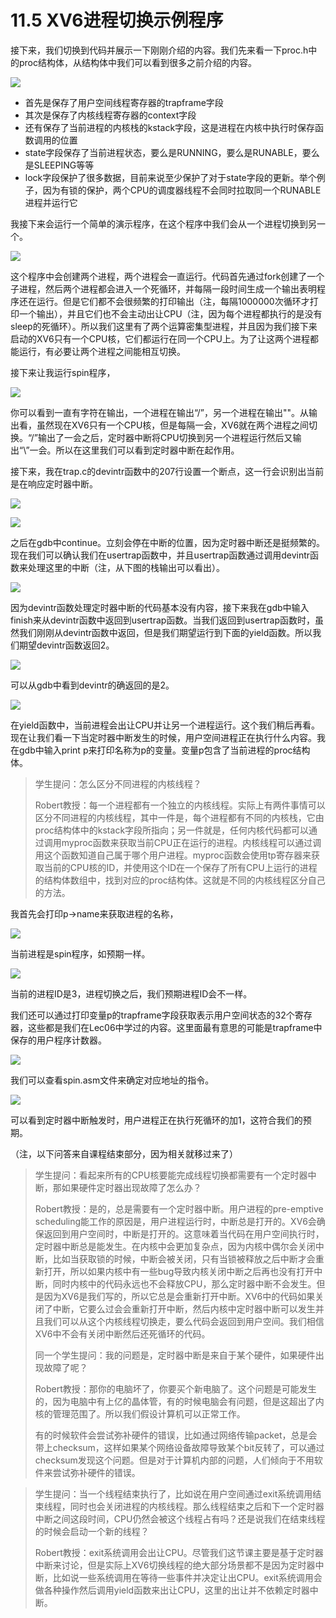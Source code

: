 # 11.5 XV6进程切换示例程序

接下来，我们切换到代码并展示一下刚刚介绍的内容。我们先来看一下proc.h中的proc结构体，从结构体中我们可以看到很多之前介绍的内容。

![](../gitbook/assets/image%20%28521%29.png)

* 首先是保存了用户空间线程寄存器的trapframe字段
* 其次是保存了内核线程寄存器的context字段
* 还有保存了当前进程的内核栈的kstack字段，这是进程在内核中执行时保存函数调用的位置
* state字段保存了当前进程状态，要么是RUNNING，要么是RUNABLE，要么是SLEEPING等等
* lock字段保护了很多数据，目前来说至少保护了对于state字段的更新。举个例子，因为有锁的保护，两个CPU的调度器线程不会同时拉取同一个RUNABLE进程并运行它

我接下来会运行一个简单的演示程序，在这个程序中我们会从一个进程切换到另一个。

![](../gitbook/assets/image%20%28558%29.png)

这个程序中会创建两个进程，两个进程会一直运行。代码首先通过fork创建了一个子进程，然后两个进程都会进入一个死循环，并每隔一段时间生成一个输出表明程序还在运行。但是它们都不会很频繁的打印输出（注，每隔1000000次循环才打印一个输出），并且它们也不会主动出让CPU（注，因为每个进程都执行的是没有sleep的死循环）。所以我们这里有了两个运算密集型进程，并且因为我们接下来启动的XV6只有一个CPU核，它们都运行在同一个CPU上。为了让这两个进程都能运行，有必要让两个进程之间能相互切换。

接下来让我运行spin程序，

![](../gitbook/assets/image%20%28563%29.png)

你可以看到一直有字符在输出，一个进程在输出“/”，另一个进程在输出"\"。从输出看，虽然现在XV6只有一个CPU核，但是每隔一会，XV6就在两个进程之间切换。“/”输出了一会之后，定时器中断将CPU切换到另一个进程运行然后又输出“\”一会。所以在这里我们可以看到定时器中断在起作用。

接下来，我在trap.c的devintr函数中的207行设置一个断点，这一行会识别出当前是在响应定时器中断。

![](../gitbook/assets/image%20%28448%29%20%281%29%20%281%29%20%281%29.png)

![](../gitbook/assets/image%20%28567%29.png)

之后在gdb中continue。立刻会停在中断的位置，因为定时器中断还是挺频繁的。现在我们可以确认我们在usertrap函数中，并且usertrap函数通过调用devintr函数来处理这里的中断（注，从下图的栈输出可以看出）。

![](../gitbook/assets/image%20%28491%29.png)

因为devintr函数处理定时器中断的代码基本没有内容，接下来我在gdb中输入finish来从devintr函数中返回到usertrap函数。当我们返回到usertrap函数时，虽然我们刚刚从devintr函数中返回，但是我们期望运行到下面的yield函数。所以我们期望devintr函数返回2。

![](../gitbook/assets/image%20%28450%29.png)

可以从gdb中看到devintr的确返回的是2。

![](../gitbook/assets/image%20%28533%29.png)

在yield函数中，当前进程会出让CPU并让另一个进程运行。这个我们稍后再看。现在让我们看一下当定时器中断发生的时候，用户空间进程正在执行什么内容。我在gdb中输入print p来打印名称为p的变量。变量p包含了当前进程的proc结构体。

> 学生提问：怎么区分不同进程的内核线程？
>
> Robert教授：每一个进程都有一个独立的内核线程。实际上有两件事情可以区分不同进程的内核线程，其中一件是，每个进程都有不同的内核栈，它由proc结构体中的kstack字段所指向；另一件就是，任何内核代码都可以通过调用myproc函数来获取当前CPU正在运行的进程。内核线程可以通过调用这个函数知道自己属于哪个用户进程。myproc函数会使用tp寄存器来获取当前的CPU核的ID，并使用这个ID在一个保存了所有CPU上运行的进程的结构体数组中，找到对应的proc结构体。这就是不同的内核线程区分自己的方法。

我首先会打印p-&gt;name来获取进程的名称，

![](../gitbook/assets/image%20%28551%29.png)

当前进程是spin程序，如预期一样。

![](../gitbook/assets/image%20%28454%29.png)

当前的进程ID是3，进程切换之后，我们预期进程ID会不一样。

我们还可以通过打印变量p的trapframe字段获取表示用户空间状态的32个寄存器，这些都是我们在Lec06中学过的内容。这里面最有意思的可能是trapframe中保存的用户程序计数器。

![](../gitbook/assets/image%20%28501%29.png)

我们可以查看spin.asm文件来确定对应地址的指令。

![](../gitbook/assets/image%20%28575%29.png)

可以看到定时器中断触发时，用户进程正在执行死循环的加1，这符合我们的预期。

（注，以下问答来自课程结束部分，因为相关就移过来了）

> 学生提问：看起来所有的CPU核要能完成线程切换都需要有一个定时器中断，那如果硬件定时器出现故障了怎么办？
>
> Robert教授：是的，总是需要有一个定时器中断。用户进程的pre-emptive scheduling能工作的原因是，用户进程运行时，中断总是打开的。XV6会确保返回到用户空间时，中断是打开的。这意味着当代码在用户空间执行时，定时器中断总是能发生。在内核中会更加复杂点，因为内核中偶尔会关闭中断，比如当获取锁的时候，中断会被关闭，只有当锁被释放之后中断才会重新打开，所以如果内核中有一些bug导致内核关闭中断之后再也没有打开中断，同时内核中的代码永远也不会释放CPU，那么定时器中断不会发生。但是因为XV6是我们写的，所以它总是会重新打开中断。XV6中的代码如果关闭了中断，它要么过会会重新打开中断，然后内核中定时器中断可以发生并且我们可以从这个内核线程切换走，要么代码会返回到用户空间。我们相信XV6中不会有关闭中断然后还死循环的代码。
>
> 同一个学生提问：我的问题是，定时器中断是来自于某个硬件，如果硬件出现故障了呢？
>
> Robert教授：那你的电脑坏了，你要买个新电脑了。这个问题是可能发生的，因为电脑中有上亿的晶体管，有的时候电脑会有问题，但是这超出了内核的管理范围了。所以我们假设计算机可以正常工作。
>
> 有的时候软件会尝试弥补硬件的错误，比如通过网络传输packet，总是会带上checksum，这样如果某个网络设备故障导致某个bit反转了，可以通过checksum发现这个问题。但是对于计算机内部的问题，人们倾向于不用软件来尝试弥补硬件的错误。

> 学生提问：当一个线程结束执行了，比如说在用户空间通过exit系统调用结束线程，同时也会关闭进程的内核线程。那么线程结束之后和下一个定时器中断之间这段时间，CPU仍然会被这个线程占有吗？还是说我们在结束线程的时候会启动一个新的线程？
>
> Robert教授：exit系统调用会出让CPU。尽管我们这节课主要是基于定时器中断来讨论，但是实际上XV6切换线程的绝大部分场景都不是因为定时器中断，比如说一些系统调用在等待一些事件并决定让出CPU。exit系统调用会做各种操作然后调用yield函数来出让CPU，这里的出让并不依赖定时器中断。

